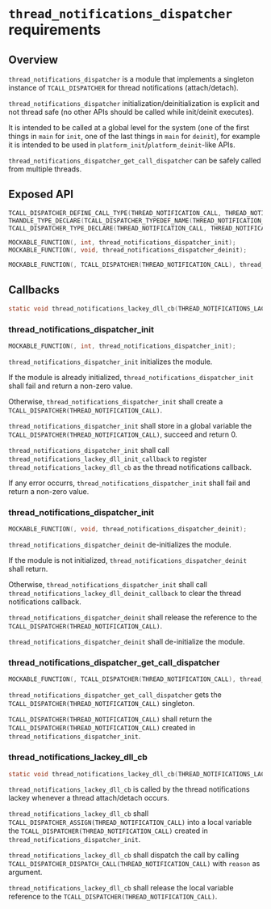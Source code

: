 # `thread_notifications_dispatcher` requirements

## Overview

`thread_notifications_dispatcher` is a module that implements a singleton instance of `TCALL_DISPATCHER` for thread notifications (attach/detach).

`thread_notifications_dispatcher` initialization/deinitialization is explicit and not thread safe (no other APIs should be called while init/deinit executes).

It is intended to be called at a global level for the system (one of the first things in `main` for `init`, one of the last things in `main` for `deinit`), for example it is intended to be used in `platform_init`/`platform_deinit`-like APIs.

`thread_notifications_dispatcher_get_call_dispatcher` can be safely called from multiple threads. 

## Exposed API

```c
TCALL_DISPATCHER_DEFINE_CALL_TYPE(THREAD_NOTIFICATION_CALL, THREAD_NOTIFICATIONS_LACKEY_DLL_REASON, thread_notification_reason);
THANDLE_TYPE_DECLARE(TCALL_DISPATCHER_TYPEDEF_NAME(THREAD_NOTIFICATION_CALL));
TCALL_DISPATCHER_TYPE_DECLARE(THREAD_NOTIFICATION_CALL, THREAD_NOTIFICATIONS_LACKEY_DLL_REASON, thread_notification_reason);

MOCKABLE_FUNCTION(, int, thread_notifications_dispatcher_init);
MOCKABLE_FUNCTION(, void, thread_notifications_dispatcher_deinit);

MOCKABLE_FUNCTION(, TCALL_DISPATCHER(THREAD_NOTIFICATION_CALL), thread_notifications_dispatcher_get_call_dispatcher);
```

## Callbacks

```c
static void thread_notifications_lackey_dll_cb(THREAD_NOTIFICATIONS_LACKEY_DLL_REASON reason);
```

### thread_notifications_dispatcher_init

```c
MOCKABLE_FUNCTION(, int, thread_notifications_dispatcher_init);
```

`thread_notifications_dispatcher_init` initializes the module.

If the module is already initialized, `thread_notifications_dispatcher_init` shall fail and return a non-zero value.

Otherwise, `thread_notifications_dispatcher_init` shall create a `TCALL_DISPATCHER(THREAD_NOTIFICATION_CALL)`.

`thread_notifications_dispatcher_init` shall store in a global variable the `TCALL_DISPATCHER(THREAD_NOTIFICATION_CALL)`, succeed and return 0.

`thread_notifications_dispatcher_init` shall call `thread_notifications_lackey_dll_init_callback` to register `thread_notifications_lackey_dll_cb` as the thread notifications callback.

If any error occurrs, `thread_notifications_dispatcher_init` shall fail and return a non-zero value.

### thread_notifications_dispatcher_init

```c
MOCKABLE_FUNCTION(, void, thread_notifications_dispatcher_deinit);
```

`thread_notifications_dispatcher_deinit` de-initializes the module.

If the module is not initialized, `thread_notifications_dispatcher_deinit` shall return.

Otherwise, `thread_notifications_dispatcher_init` shall call `thread_notifications_lackey_dll_deinit_callback` to clear the thread notifications callback.

`thread_notifications_dispatcher_deinit` shall release the reference to the `TCALL_DISPATCHER(THREAD_NOTIFICATION_CALL)`.

`thread_notifications_dispatcher_deinit` shall de-initialize the module.

### thread_notifications_dispatcher_get_call_dispatcher

```c
MOCKABLE_FUNCTION(, TCALL_DISPATCHER(THREAD_NOTIFICATION_CALL), thread_notifications_dispatcher_get_call_dispatcher);
```

`thread_notifications_dispatcher_get_call_dispatcher` gets the `TCALL_DISPATCHER(THREAD_NOTIFICATION_CALL)` singleton.

`TCALL_DISPATCHER(THREAD_NOTIFICATION_CALL)` shall return the `TCALL_DISPATCHER(THREAD_NOTIFICATION_CALL)` created in `thread_notifications_dispatcher_init`.

### thread_notifications_lackey_dll_cb

```c
static void thread_notifications_lackey_dll_cb(THREAD_NOTIFICATIONS_LACKEY_DLL_REASON reason);
```

`thread_notifications_lackey_dll_cb` is called by the thread notifications lackey whenever a thread attach/detach occurs.

`thread_notifications_lackey_dll_cb` shall `TCALL_DISPATCHER_ASSIGN(THREAD_NOTIFICATION_CALL)` into a local variable the `TCALL_DISPATCHER(THREAD_NOTIFICATION_CALL)` created in `thread_notifications_dispatcher_init`.

`thread_notifications_lackey_dll_cb` shall dispatch the call by calling `TCALL_DISPATCHER_DISPATCH_CALL(THREAD_NOTIFICATION_CALL)` with `reason` as argument.

`thread_notifications_lackey_dll_cb` shall release the local variable reference to the `TCALL_DISPATCHER(THREAD_NOTIFICATION_CALL)`.
